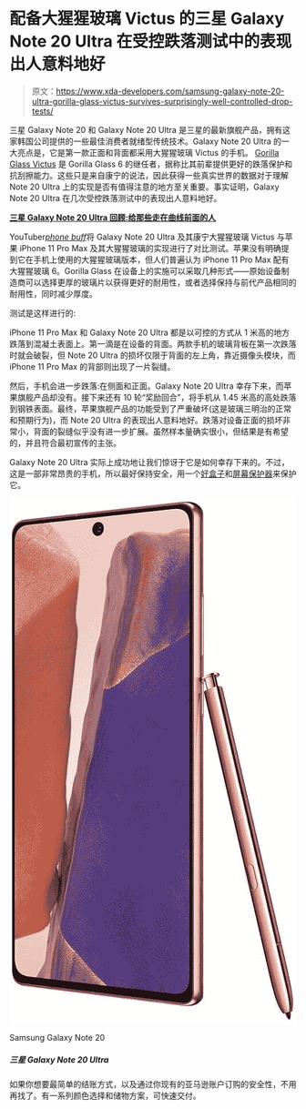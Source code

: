 # 配备大猩猩玻璃 Victus 的三星 Galaxy Note 20 Ultra 在受控跌落测试中的表现出人意料地好

> 原文：<https://www.xda-developers.com/samsung-galaxy-note-20-ultra-gorilla-glass-victus-survives-surprisingly-well-controlled-drop-tests/>

三星 Galaxy Note 20 和 Galaxy Note 20 Ultra 是三星的最新旗舰产品，拥有这家韩国公司提供的一些最佳消费者就绪型传统技术。Galaxy Note 20 Ultra 的一大亮点是，它是第一款正面和背面都采用大猩猩玻璃 Victus 的手机。 [Gorilla Glass Victus](https://www.xda-developers.com/corning-gorilla-glass-victus-2m-drop-protection-double-scratch-resistance/) 是 Gorilla Glass 6 的继任者，据称比其前辈提供更好的跌落保护和抗刮擦能力。这些只是来自康宁的说法，因此获得一些真实世界的数据对于理解 Note 20 Ultra 上的实现是否有值得注意的地方至关重要。事实证明，Galaxy Note 20 Ultra 在几次受控跌落测试中的表现出人意料地好。

**[三星 Galaxy Note 20 Ultra 回顾:给那些走在曲线前面的人](https://www.xda-developers.com/samsung-galaxy-note-20-ultra-review-exynos/)**

YouTuber[*phone buff*](https://www.youtube.com/watch?v=p6OcmT18R-I)将 Galaxy Note 20 Ultra 及其康宁大猩猩玻璃 Victus 与苹果 iPhone 11 Pro Max 及其大猩猩玻璃的实现进行了对比测试。苹果没有明确提到它在手机上使用的大猩猩玻璃版本，但人们普遍认为 iPhone 11 Pro Max 配有大猩猩玻璃 6。Gorilla Glass 在设备上的实施可以采取几种形式——原始设备制造商可以选择更厚的玻璃片以获得更好的耐用性，或者选择保持与前代产品相同的耐用性，同时减少厚度。

测试是这样进行的:

iPhone 11 Pro Max 和 Galaxy Note 20 Ultra 都是以可控的方式从 1 米高的地方跌落到混凝土表面上。第一滴是在设备的背面。两款手机的玻璃背板在第一次跌落时就会破裂，但 Note 20 Ultra 的损坏仅限于背面的左上角，靠近摄像头模块，而 iPhone 11 Pro Max 的背部则出现了一片裂缝。

然后，手机会进一步跌落:在侧面和正面。Galaxy Note 20 Ultra 幸存下来，而苹果旗舰产品却没有。接下来还有 10 轮“奖励回合”，将手机从 1.45 米高的高处跌落到钢铁表面。最终，苹果旗舰产品的功能受到了严重破坏(这是玻璃三明治的正常和预期行为)，而 Note 20 Ultra 的表现出人意料地好。跌落对设备正面的损坏非常小，背面的裂缝似乎没有进一步扩展。虽然样本量确实很小，但结果是有希望的，并且符合最初宣传的主张。

Galaxy Note 20 Ultra 实际上成功地让我们惊讶于它是如何幸存下来的。不过，这是一部非常昂贵的手机，所以最好保持安全，用一个[好盒子](https://www.xda-developers.com/best-galaxy-note-20-ultra-cases/)和[屏幕保护器](https://www.xda-developers.com/best-galaxy-note-20-ultra-screen-protectors/)来保护它。

 <picture>![If you want the easiest check out possible, and the safety of ordering through your existing Amazon account, look no further. You can also sign up for a payment plan if you have the Amazon Prime Rewards Visa.](img/332ce54d8280515bde2ee9cefdb9778b.png)</picture> 

Samsung Galaxy Note 20

##### 三星 Galaxy Note 20 Ultra

如果你想要最简单的结账方式，以及通过你现有的亚马逊账户订购的安全性，不用再找了。有一系列颜色选择和储物方案，可快速交付。